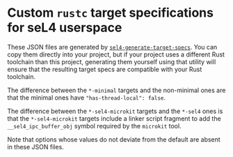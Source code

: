 <!--
     Copyright 2023, Colias Group, LLC

     SPDX-License-Identifier: CC-BY-SA-4.0
-->

# Custom `rustc` target specifications for seL4 userspace

These JSON files are generated by
[`sel4-generate-target-specs`](../../crates/sel4-generate-target-specs). You can copy them directly
into your project, but if your project uses a different Rust toolchain than this project, generating
them yourself using that utility will ensure that the resulting target specs are compatible with
your Rust toolchain.

The difference between the `*-minimal` targets and the non-minimal ones are that the minimal ones
have `"has-thread-local": false`.

The difference between the `*-sel4-microkit` targets and the `*-sel4` ones is that the
`*-sel4-microkit` targets include a linker script fragment to add the `__sel4_ipc_buffer_obj` symbol
required by the `microkit` tool.

Note that options whose values do not deviate from the default are absent in these JSON files.
